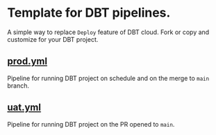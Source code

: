 
# Template for DBT pipelines.
A simple way to replace `Deploy` feature of DBT cloud. Fork or copy and customize for your DBT project.

## [prod.yml](.github/workflows/prod.yml)
Pipeline for running DBT project on schedule and on the merge to `main` branch. 

## [uat.yml](.github/workflows/uat.yml)
Pipeline for running DBT project on the PR opened to `main`.
